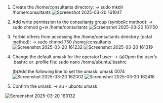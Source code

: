 1. Create the /home/consultants directory: -> sudo mkdir /home/consultants
![Screenshot 2025-03-20 161047](https://github.com/user-attachments/assets/061893c0-c939-4437-baa8-a9dd7b610c73)
2. Add write permission to the consultants group (symbolic method): -> sudo chmod g+w /home/consultants
![Screenshot 2025-03-20 161150](https://github.com/user-attachments/assets/46795a12-e054-4680-9608-36ea13302d13)
3. Forbid others from accessing the /home/consultants directory (octal method): -> sudo chmod 750 /home/consultants
![Screenshot 2025-03-20 161232](https://github.com/user-attachments/assets/61515758-2246-4337-87c2-0257e7863913)
![Screenshot 2025-03-20 161319](https://github.com/user-attachments/assets/6e8738aa-09aa-410a-ae37-668dec2d90a9)
4. Change the default umask for the operator1 user: -> (a)Open the user’s .bashrc or .profile file: sudo nano /home/ubuntu/.bashrc

   (b)Add the following line to set the umask: umask 0074
   ![Screenshot 2025-03-20 162002](https://github.com/user-attachments/assets/fb7c8478-9319-4be1-a317-be8f5c8935c1)
   ![Screenshot 2025-03-20 162418](https://github.com/user-attachments/assets/0d9e9eb3-1edb-407a-9b77-c1d01e4327ac)

5. Confirm the umask: -> su - ubuntu umask

![Screenshot 2025-03-20 163132](https://github.com/user-attachments/assets/f7533d56-0941-4524-8bca-d97dc635ae30)
